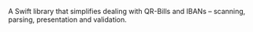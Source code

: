 A Swift library that simplifies dealing with QR-Bills and IBANs – scanning, parsing, presentation and validation.
